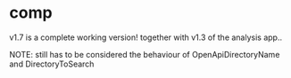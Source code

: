 # comp

v1.7 is a complete working version! together with v1.3 of the analysis app..


NOTE: still has to be considered the behaviour of OpenApiDirectoryName and DirectoryToSearch
